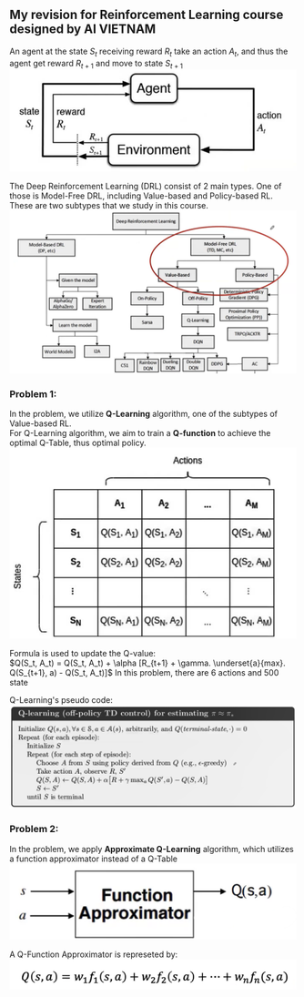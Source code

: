 ## My revision for Reinforcement Learning course designed by AI VIETNAM

An agent at the state $S_t$ receiving reward $R_t$ take an action $A_t$, and thus the agent get reward $R_{t+1}$ and move to state $S_{t+1}$ 
![RL overview](images/RL.jpg)

The Deep Reinforcement Learning (DRL) consist of 2 main types. One of those is Model-Free DRL, including Value-based and Policy-based RL. These are two subtypes that we study in this course. 
![RL overview 1](images/RL1.png)

### Problem 1:
In the problem, we utilize **Q-Learning** algorithm, one of the subtypes of Value-based RL.  <br>
For Q-Learning algorithm, we aim to train a **Q-function** to achieve the optimal Q-Table, thus optimal policy. <br>
![RL overview 2](images/RL2.jpg)

Formula is used to update the Q-value: <br>
$Q(S_t, A_t) = Q(S_t, A_t) + \alpha [R_{t+1} + \gamma. \underset{a}{max}. Q(S_{t+1}, a) - Q(S_t, A_t)]$
In this problem, there are 6 actions and 500 state <br>

Q-Learning's pseudo code:
![RL overview 3](images/RL3.png)

### Problem 2:
In the problem, we apply **Approximate Q-Learning** algorithm, which utilizes a function approximator instead of a Q-Table <br>
![RL overview 4](images/RL4.png)

A Q-Function Approximator is represeted by: <br>
![RL overview 5](images/RL5.png)



